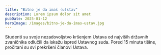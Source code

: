 ```yaml
---
title: "Bitno je da imaš (u)stav"
description: Lorem ipsum dolor sit amet
pubDate: 2025-01-12
heroImage: /images/bitno-je-da-imas-ustav.jpg
---
```


Studenti su svoje nezadovoljstvo kršenjem Ustava od najviših državnih zvaničnika odlučili da iskažu ispred Ustavnog suda. Pored 15 minuta tišine, pročitani su svi prekršeni članovi Ustava.

